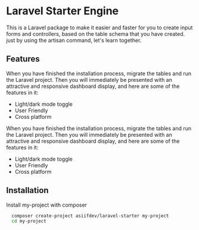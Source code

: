 # Laravel Starter Engine

This is a Laravel package to make it easier and faster for you to create input forms and controllers, based on the table schema that you have created. just by using the artisan command, let's learn together.

## Features

When you have finished the installation process, migrate the tables and run the Laravel project.
Then you will immediately be presented with an attractive and responsive dashboard display, and here are some of the features in it:

-   Light/dark mode toggle
-   User Friendly
-   Cross platform

When you have finished the installation process, migrate the tables and run the Laravel project.
Then you will immediately be presented with an attractive and responsive dashboard display, and here are some of the features in it:

-   Light/dark mode toggle
-   User Friendly
-   Cross platform

## Installation

Install my-project with composer

```bash
  composer create-project asiifdev/laravel-starter my-project
  cd my-project
```
